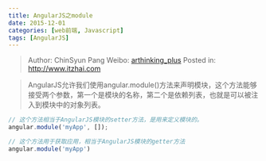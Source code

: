 ```yaml
---
title: AngularJS之module
date: 2015-12-01
categories: [web前端, Javascript]
tags: [AngularJS]
---
```


> Author: ChinSyun Pang
> Weibo: [arthinking_plus](http://weibo.com/arthinkingplus)
> Posted in: http://www.itzhai.com

> AngularJS允许我们使用angular.module()方法来声明模块，这个方法能够接受两个参数，第一个是模块的名称，第二个是依赖列表，也就是可以被注入到模块中的对象列表。

```javascript
// 这个方法相当于AngularJS模块的setter方法，是用来定义模块的。
angular.module('myApp', []);

// 这个方法用于获取应用，相当于AngularJS模块的getter方法
angular.module('myApp')
```






